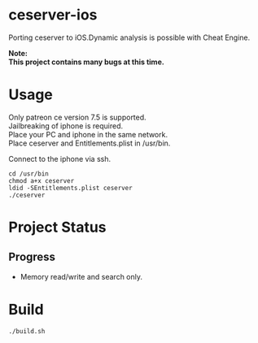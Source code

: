 # ceserver-ios

Porting ceserver to iOS.Dynamic analysis is possible with Cheat Engine.

**Note:**  
**This project contains many bugs at this time.**
# Usage

Only patreon ce version 7.5 is supported.  
Jailbreaking of iphone is required.  
Place your PC and iphone in the same network.  
Place ceserver and Entitlements.plist in /usr/bin.

Connect to the iphone via ssh.

```
cd /usr/bin
chmod a+x ceserver
ldid -SEntitlements.plist ceserver
./ceserver
```

# Project Status
## Progress
- Memory read/write and search only.

# Build

`./build.sh`

